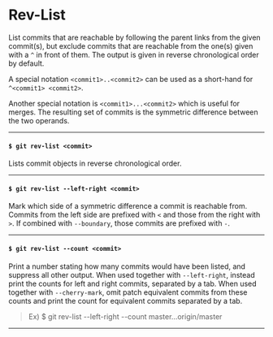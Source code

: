 # Rev-List

List commits that are reachable by following the parent links from the given commit(s), but exclude commits that are reachable from the one(s) given with a `^` in front of them. The output is given in reverse chronological order by default.

A special notation `<commit1>..<commit2>` can be used as a short-hand for `^<commit1> <commit2>`.

Another special notation is `<commit1>...<commit2>` which is useful for merges. The resulting set of commits is the symmetric difference between the two operands.

---

#### `$ git rev-list <commit>`

Lists commit objects in reverse chronological order.

---

#### `$ git rev-list --left-right <commit>`

Mark which side of a symmetric difference a commit is reachable from. Commits from the left side are prefixed with `<` and those from the right with `>`. If combined with `--boundary`, those commits are prefixed with `-`.

---

#### `$ git rev-list --count <commit>`

Print a number stating how many commits would have been listed, and suppress all other output. When used together with `--left-right`, instead print the counts for left and right commits, separated by a tab. When used together with `--cherry-mark`, omit patch equivalent commits from these counts and print the count for equivalent commits separated by a tab.

> Ex) $ git rev-list --left-right --count master...origin/master

---
